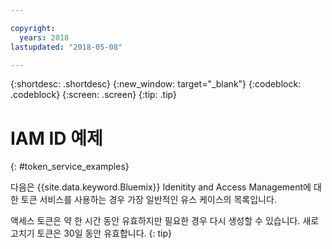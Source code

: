 ```yaml
---

copyright:
  years: 2018
lastupdated: "2018-05-08"

---
```



{:shortdesc: .shortdesc}
{:new_window: target="_blank"}
{:codeblock: .codeblock}
{:screen: .screen}
{:tip: .tip}

# IAM ID 예제
{: #token_service_examples}

다음은 {{site.data.keyword.Bluemix}} Idenitity and Access Management에 대한 토큰 서비스를 사용하는 경우 가장 일반적인 유스 케이스의 목록입니다.

액세스 토큰은 약 한 시간 동안 유효하지만 필요한 경우 다시 생성할 수 있습니다. 새로 고치기 토큰은 30일 동안 유효합니다.
{: tip}

